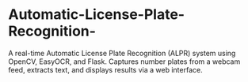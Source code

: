 # Automatic-License-Plate-Recognition-
A real-time Automatic License Plate Recognition (ALPR) system using OpenCV, EasyOCR, and Flask. Captures number plates from a webcam feed, extracts text, and displays results via a web interface.
